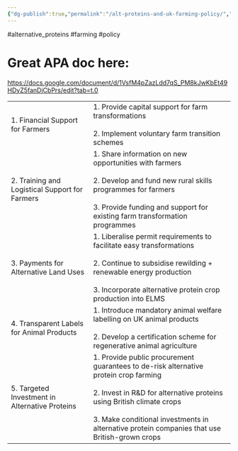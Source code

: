 ```yaml
---
{"dg-publish":true,"permalink":"/alt-proteins-and-uk-farming-policy/","created":"2025-01-23T15:51:23.431+00:00","updated":"2025-09-28T23:42:23.343+01:00"}
---
```


#alternative_proteins #farming #policy 

# Great APA doc here:
https://docs.google.com/document/d/1VsfM4pZazLdd7qS_PM8kJwKbEt49HDyZ5fanDjCbPrs/edit?tab=t.0

|                                                |                                                                                                                                                                                                                                                                                |
| ---------------------------------------------- | ------------------------------------------------------------------------------------------------------------------------------------------------------------------------------------------------------------------------------------------------------------------------------ |
| 1. Financial Support for Farmers               | 1. Provide capital support for farm transformations<br>    <br>2. Implement voluntary farm transition schemes                                                                                                                                                                  |
| 2. Training and Logistical Support for Farmers | 1. Share information on new opportunities with farmers<br>    <br>2. Develop and fund new rural skills programmes for farmers<br>    <br>3. Provide funding and support for existing farm transformation programmes                                                            |
| 3. Payments for Alternative Land Uses          | 1. Liberalise permit requirements to facilitate easy transformations<br>    <br>2. Continue to subsidise rewilding + renewable energy production<br>    <br>3. Incorporate alternative protein crop production into ELMS                                                       |
| 4. Transparent Labels for Animal Products      | 1. Introduce mandatory animal welfare labelling on UK animal products<br>    <br>2. Develop a certification scheme for regenerative animal agriculture                                                                                                                         |
| 5. Targeted Investment in Alternative Proteins | 1. Provide public procurement guarantees to de-risk alternative protein crop farming<br>    <br>2. Invest in R&D for alternative proteins using British climate crops<br>    <br>3. Make conditional investments in alternative protein companies that use British-grown crops |